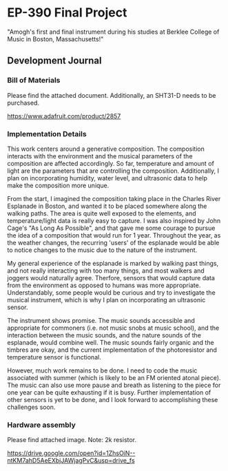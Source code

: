 # EP-390 Final Project
 "Amogh's first and final instrument during his studies at Berklee College of Music in Boston, Massachusetts!"


## Development Journal

### Bill of Materials
Please find the attached document. Additionally, an SHT31-D needs to be purchased.

https://www.adafruit.com/product/2857
 
### Implementation Details

This work centers around a generative composition. The composition interacts with the environment and the musical parameters of the composition are affected accordingly. So far, temperature and amount of light are the parameters that are controlling the composition. Additionally, I plan on incorporating humidity, water level, and ultrasonic data to help make the composition more unique.

From the start, I imagined the composition taking place in the Charles River Esplanade in Boston, and wanted it to be placed somewhere along the walking paths. The area is quite well exposed to the elements, and temperature/light data is really easy to capture. I was also inspired by John Cage's "As Long As Possible", and that gave me some courage to pursue the idea of a composition that would run for 1 year. Throughout the year, as the weather changes, the recurring 'users' of the esplanade would be able to notice changes to the music due to the nature of the instrument.

My general experience of the esplanade is marked by walking past things, and not really interacting with too many things, and most walkers and joggers would naturally agree. Therfore, sensors that would capture data from the environment as opposed to humans was more appropriate. Understandably, some people would be curious and try to investigate the musical instrument, which is why I plan on incorporating an ultrasonic sensor.

The instrument shows promise. The music sounds accessible and appropriate for commoners (i.e. not music snobs at music school), and the interaction between the music sounds, and the nature sounds of the esplanade, would combine well. The music sounds fairly organic and the timbres are okay, and the current implementation of the photoresistor and temperature sensor is functional.

However, much work remains to be done. I need to code the music associated with summer (which is likely to be an FM oriented atonal piece). The music can also use more pause and breath as listening to the piece for one year can be quite exhausting if it is busy. Further implementation of other sensors is yet to be done, and I look forward to accomplishing these challenges soon.

### Hardware assembly
Please find attached image. Note: 2k resistor.

https://drive.google.com/open?id=1ZhsOiN--ntKM7ahD5AeEXbjJAWjagPvC&usp=drive_fs